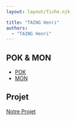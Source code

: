 ```yaml
---
layout: layout/fiche.njk

title: "TAING Henri"
authors:
  - "TAING Henri"
---
```


## POK & MON

- [POK](./pok)
- [MON](./mon)

## Projet

[Notre Projet](../../../projets/20XX-20YY/notre-projet)
